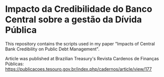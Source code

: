 # Impacto da Credibilidade do Banco Central sobre a gestão da Dívida Pública

This repository contains the scripts used in my paper "Impacts of Central Bank Credibility on Public Debt Management".

Article was published at Brazilian Treasury's Revista Cardenos de Finanças Públicas: https://publicacoes.tesouro.gov.br/index.php/cadernos/article/view/177
